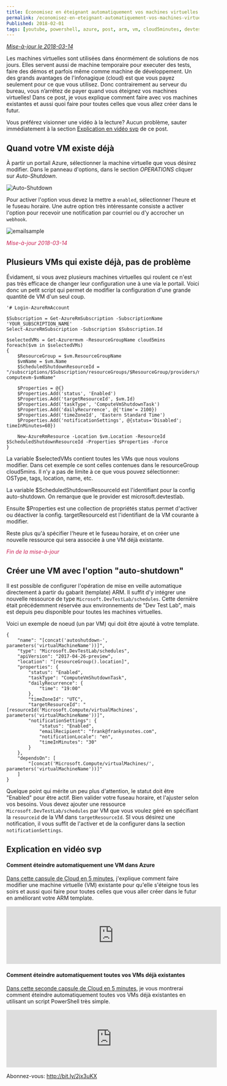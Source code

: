 ```yaml
---
title: Économisez en éteignant automatiquement vos machines virtuelles (VM) tous les soirs
permalink: /economisez-en-eteignant-automatiquement-vos-machines-virtuelles-vm-tous-les-soirs
Published: 2018-02-01
tags: [youtube, powershell, azure, post, arm, vm, cloud5minutes, devtestlab, cloud5min]
---
```


[*Mise-à-jour le 2018-03-14*](#Mise-à-jour)

Les machines virtuelles sont utilisées dans énormément de solutions de nos jours. Elles servent aussi de machine temporaire pour executer des tests, faire des démos et parfois même comme machine de développement. Un des grands avantages de l'infonagique (cloud) est que vous payez seulement pour ce que vous utilisez. Donc contrairement au serveur du bureau, vous n’arrêtez de payer quand vous éteignez vos machines virtuelles! Dans ce post, je vous explique comment faire avec vos machines existantes et aussi quoi faire pour toutes celles que vous allez créer dans le futur.

Vous préférez visionner une vidéo à la lecture? Aucun problème, sauter immédiatement à la section [Explication en vidéo svp](##Explication-en-vidéo-svp) de ce post. 

## Quand votre VM existe déjà

À partir un portail Azure, sélectionner la machine virtuelle que vous désirez modifier. Dans le panneau d'options, dans le section *OPERATIONS* cliquer sur *Auto-Shutdown*.

![Auto-Shutdown](/content/images/2018/02/auto-shutdown.png)

Pour activer l'option vous devez la mettre a `enabled`, sélectionner l'heure et le fuseau horaire. Une autre option très intéressante consiste a activer l'option pour recevoir une notification par courriel ou d'y accrocher un `webhook`.

![emailsample](/content/images/2018/02/emailsample.png)

<span style="color:#c25">*<a name="Mise-à-jour"></a>Mise-à-jour 2018-03-14*</span>

Plusieurs VMs qui existe déjà, pas de problème
----------------------------------------------

Évidament, si vous avez plusieurs machines virtuelles qui roulent ce n'est pas très efficace de changer leur configuration une à une via le portail.  Voici donc un petit script qui permet de modifier la configuration d'une grande quantité de VM d'un seul coup.


    '# Login-AzureRmAccount

    $Subscription = Get-AzureRmSubscription -SubscriptionName 'YOUR_SUBSCRIPTION_NAME'
    Select-AzureRmSubscription -Subscription $Subscription.Id

    $selectedVMs = Get-Azurermvm -ResourceGroupName cloud5mins
    foreach($vm in $selectedVMs) 
    { 
        $ResourceGroup = $vm.ResourceGroupName
        $vmName = $vm.Name
        $ScheduledShutdownResourceId = "/subscriptions/$Subscription/resourceGroups/$ResourceGroup/providers/microsoft.devtestlab/schedules/shutdown-computevm-$vmName"
    
        $Properties = @{}
        $Properties.Add('status', 'Enabled')
        $Properties.Add('targetResourceId', $vm.Id)
        $Properties.Add('taskType', 'ComputeVmShutdownTask')
        $Properties.Add('dailyRecurrence', @{'time'= 2100})
        $Properties.Add('timeZoneId', 'Eastern Standard Time')
        $Properties.Add('notificationSettings', @{status='Disabled'; timeInMinutes=60})

        New-AzureRmResource -Location $vm.Location -ResourceId $ScheduledShutdownResourceId -Properties $Properties -Force
    }

La variable $selectedVMs contient toutes les VMs que nous voulons modifier. Dans cet exemple ce sont celles contenues dans le resourceGroup cloud5mins. Il n’y a pas de limite à ce que vous pouvez sélectionner: OSType, tags, location, name, etc.

La variable $ScheduledShutdownResourceId est l'identifiant pour la config auto-shutdown. On remarque que le provider est microsoft.devtestlab.

Ensuite $Properties est une collection de propriétés status permet d'activer ou déactiver la config. targetResourceId est l'identifiant de la VM courante à modifier.

Reste plus qu'à spécifier l'heure et le fuseau horaire, et on créer une nouvelle ressource qui sera associée à une VM déjà existante.

<span style="color:#c25">*Fin de la mise-à-jour*</span>

Créer une VM avec l'option "auto-shutdown" 
-----------------------------------------

Il est possible de configurer l'opération de mise en veille automatique directement à partir du gabarit (template) ARM. Il suffit d'y intégrer une nouvelle ressource de type `Microsoft.DevTestLab/schedules`. Cette dernière était précédemment réservée aux environnements de "Dev Test Lab", mais est depuis peu disponible pour toutes les machines virtuelles.

Voici un exemple de noeud (un par VM) qui doit être ajouté à votre template.

    {
        "name": "[concat('autoshutdown-', parameters('virtualMachineName'))]",
        "type": "Microsoft.DevTestLab/schedules",
        "apiVersion": "2017-04-26-preview",
        "location": "[resourceGroup().location]",
        "properties": {
            "status": "Enabled",
            "taskType": "ComputeVmShutdownTask",
            "dailyRecurrence": {
                "time": "19:00"
            },
            "timeZoneId": "UTC",
            "targetResourceId": "[resourceId('Microsoft.Compute/virtualMachines', parameters('virtualMachineName'))]",
            "notificationSettings": {
                "status": "Enabled",
                "emailRecipient": "frank@frankysnotes.com",
                "notificationLocale": "en",
                "timeInMinutes": "30"
            }
        },
        "dependsOn": [
            "[concat('Microsoft.Compute/virtualMachines/', parameters('virtualMachineName'))]"
        ]
    }

Quelque point qui mérite un peu plus d'attention, le statut doit être "Enabled" pour être actif. Bien valider votre fuseau horaire, et l'ajuster selon vos besoins. Vous devez ajouter une ressource `Microsoft.DevTestLab/schedules` par VM que vous voulez géré en spécifiant la `resourceid` de la VM dans `targetResourceId`. SI vous désirez une notification, il vous suffit de l'activer et de la configurer dans la section `notificationSettings`.

## Explication en vidéo svp

#### Comment éteindre automatiquement une VM dans Azure 

[Dans cette capsule de Cloud en 5 minutes](https://youtu.be/eESwfp31b0Q), j'explique comment faire modifier une machine virtuelle (VM) existante pour qu'elle s'éteigne tous les soirs et aussi quoi faire pour toutes celles que vous aller créer dans le futur en améliorant votre ARM template.

<div class="container">
<iframe class="youtubevideo" width="560" src="https://www.youtube.com/embed/eESwfp31b0Q" frameborder="0" allowfullscreen></iframe>
</div>

#### Comment éteindre automatiquement toutes vos VMs déjà existantes 

[Dans cette seconde capsule de Cloud en 5 minutes](https://youtu.be/b-dt3epFGaw), je vous montrerai comment éteindre automatiquement toutes vos VMs déjà existantes en utilisant un script PowerShell très simple.

<div class="container ">
<iframe class="youtubevideo" width="550"  src="https://www.youtube.com/embed/b-dt3epFGaw" frameborder="0" allowfullscreen></iframe>
</div>

Abonnez-vous: http://bit.ly/2jx3uKX